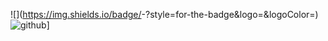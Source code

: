 ![<Badge Name>](https://img.shields.io/badge/<Badge Text>-<Background Color>?style=for-the-badge&logo=<Icon Name>&logoColor=<Logo Color>)
  ![github](https://img.shields.io/badge/GitHub-000000?style=for-the-badge&logo=GitHub&logoColor=white)]
